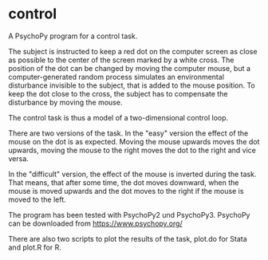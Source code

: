 # control

A PsychoPy program for a control task. 

The subject is instructed to keep a red dot on the computer screen as close as
possible to the center of the screen marked by a white cross. The position of
the dot can be changed by moving the computer mouse, but a computer-generated
random process simulates an environmental disturbance invisible to the subject,
that is added to the mouse position. To keep the dot close to the cross, the
subject has to compensate the disturbance by moving the mouse. 

The control task is thus a model of a two-dimensional control loop. 

There are two versions of the task. In the "easy" version the effect of the mouse
on the dot is as expected. Moving the mouse upwards moves the dot upwards,
moving the mouse to the right moves the dot to the right and vice versa.

In the "difficult" version, the effect of the mouse is inverted during the task.
That means, that after some time, the dot moves downward, when the mouse is
moved upwards and the dot moves to the right if the mouse is moved to the left.

The program has been tested with PsychoPy2 und PsychoPy3. PsychoPy can be
downloaded from https://www.psychopy.org/

There are also two scripts to plot the results of the task, plot.do for Stata
and plot.R for R.

